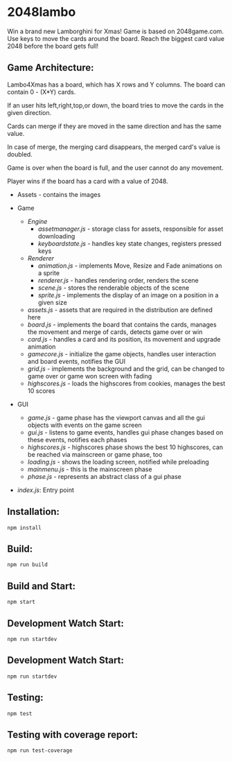 # 2048lambo

Win a brand new Lamborghini for Xmas!
Game is based on 2048game.com.
Use keys to move the cards around the board. Reach the biggest card value 2048 before the board gets full!

Game Architecture:
----------------

Lambo4Xmas has a board, which has X rows and Y columns. The board can contain 0 - (X*Y) cards. 

If an user hits left,right,top,or down, the board tries to move the cards in the given direction.

Cards can merge if they are moved in the same direction and has the same value.

In case of merge, the merging card disappears, the merged card's value is doubled.

Game is over when the board is full, and the user cannot do any movement.

Player wins if the board has a card with a value of 2048.

* Assets - contains the images
* Game
	* _Engine_
		* _assetmanager.js_ - storage class for assets, responsible for asset downloading
		* _keyboardstate.js_ - handles key state changes, registers pressed keys
	* _Renderer_
		* _animation.js_ - implements Move, Resize and Fade animations on a sprite
		* _renderer.js_ - handles rendering order, renders the scene
		* _scene.js_ - stores the renderable objects of the scene
		* _sprite.js_ - implements the display of an image on a position in a given size
	* _assets.js_ - assets that are required in the distribution are defined here
	* _board.js_ - implements the board that contains the cards, manages the movement and merge of cards, detects game over or win
	* _card.js_ - handles a card and its position, its movement and upgrade animation
	* _gamecore.js_ - initialize the game objects, handles user interaction and board events, notifies the GUI
	* _grid.js_ - implements the background and the grid, can be changed to game over or game won screen with fading
	* _highscores.js_ - loads the highscores from cookies, manages the best 10 scores
	
* GUI
	* _game.js_ - game phase has the viewport canvas and all the gui objects with events on the game screen
	* _gui.js_ - listens to game events, handles gui phase changes based on these events, notifies each phases
	* _highscores.js_ - highscores phase shows the best 10 highscores, can be reached via mainscreen or game phase, too
	* _loading.js_ - shows the loading screen, notified while preloading
	* _mainmenu.js_ - this is the mainscreen phase
	* _phase.js_ - represents an abstract class of a gui phase

* _index.js_: Entry point
	
Installation:
----------------
```
npm install
```

Build:
----------------
```
npm run build
```

Build and Start:
----------------
```
npm start
```

Development Watch Start:
----------------
```
npm run startdev
```

Development Watch Start:
----------------
```
npm run startdev
```

Testing:
----------------
```
npm test
```

Testing with coverage report:
----------------
```
npm run test-coverage
```
